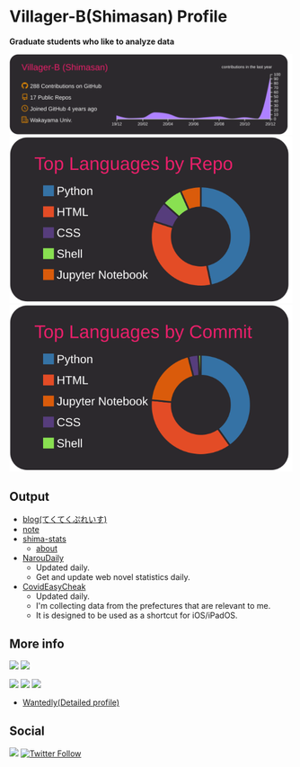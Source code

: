 # Villager-B(Shimasan) Profile

**Graduate students who like to analyze data**

[![](https://raw.githubusercontent.com/Villager-B/Villager-B/main/profile-summary-card-output/monokai/0-profile-details.svg)](https://github.com/vn7n24fzkq/github-profile-summary-cards)
[![](https://raw.githubusercontent.com/Villager-B/Villager-B/main/profile-summary-card-output/monokai/1-repos-per-language.svg)](https://github.com/vn7n24fzkq/github-profile-summary-cards)
[![](https://raw.githubusercontent.com/Villager-B/Villager-B/main/profile-summary-card-output/monokai/2-most-commit-language.svg)](https://github.com/vn7n24fzkq/github-profile-summary-cards)

## Output
- [blog(てくてくぷれいす)](https://murabitoleg.com/)
- [note](https://note.com/shimasan)
- [shima-stats](http://shima-stats.ddo.jp/)
  - [about](https://murabitoleg.com/vtuber-stats/)
- [NarouDaily](https://villager-b.github.io/NarouDaily/)
  - Updated daily. 
  - Get and update web novel statistics daily.
- [CovidEasyCheak](https://villager-b.github.io/CovidEasyCheak/)
  - Updated daily. 
  - I'm collecting data from the prefectures that are relevant to me.
  - It is designed to be used as a shortcut for iOS/iPadOS.

## More info

![](https://komarev.com/ghpvc/?username=Villager-B&color=brightgreen)
[![](https://img.shields.io/badge/-ResearchLaboratory-000?style=flat&logo=google-scholar)](http://web.wakayama-u.ac.jp/~kazama/lab/)

[![](https://img.shields.io/badge/-Python-000?style=flat&logo=python)](https://github.com/Villager-B)
[![](https://img.shields.io/badge/-Jupyter-000?style=flat&logo=jupyter)](https://github.com/Villager-B)
[![](https://img.shields.io/badge/-Django-000?style=flat&logo=django)](https://github.com/Villager-B)

- [Wantedly(Detailed profile)](https://www.wantedly.com/id/kyousuke_shimada_s)

## Social

[![](https://img.shields.io/badge/-Twitter-000?style=flat&logo=twitter)](https://twitter.com/nitkcdadon)
[![Twitter Follow](https://img.shields.io/twitter/follow/nitkcdadon?label=Follow)](https://twitter.com/nitkcdadon)
